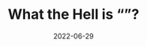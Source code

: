 ---
date: 2022-06-29
permalink: false
publisher: thepracticaldev
tags:
  - html
target_url: https://dev.to/aman894/what-the-hell-is-doctype-html-32om
title: What the Hell is “<!DOCTYPE html>”?
---